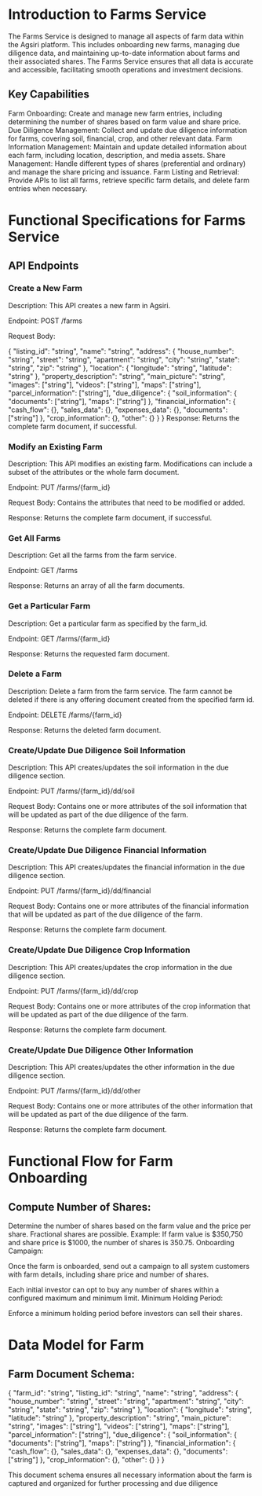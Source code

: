 # Introduction to Farms Service
The Farms Service is designed to manage all aspects of farm data within the Agsiri platform. This includes onboarding new farms, managing due diligence data, and maintaining up-to-date information about farms and their associated shares. The Farms Service ensures that all data is accurate and accessible, facilitating smooth operations and investment decisions.

## Key Capabilities
Farm Onboarding: Create and manage new farm entries, including determining the number of shares based on farm value and share price.
Due Diligence Management: Collect and update due diligence information for farms, covering soil, financial, crop, and other relevant data.
Farm Information Management: Maintain and update detailed information about each farm, including location, description, and media assets.
Share Management: Handle different types of shares (preferential and ordinary) and manage the share pricing and issuance.
Farm Listing and Retrieval: Provide APIs to list all farms, retrieve specific farm details, and delete farm entries when necessary.

# Functional Specifications for Farms Service

## API Endpoints

### Create a New Farm

Description: This API creates a new farm in Agsiri.

Endpoint: POST /farms

Request Body:

{
  "listing_id": "string",
  "name": "string",
  "address": {
    "house_number": "string",
    "street": "string",
    "apartment": "string",
    "city": "string",
    "state": "string",
    "zip": "string"
  },
  "location": {
    "longitude": "string",
    "latitude": "string"
  },
  "property_description": "string",
  "main_picture": "string",
  "images": ["string"],
  "videos": ["string"],
  "maps": ["string"],
  "parcel_information": ["string"],
  "due_diligence": {
    "soil_information": {
      "documents": ["string"],
      "maps": ["string"]
    },
    "financial_information": {
      "cash_flow": {},
      "sales_data": {},
      "expenses_data": {},
      "documents": ["string"]
    },
    "crop_information": {},
    "other": {}
  }
}
Response: Returns the complete farm document, if successful.

### Modify an Existing Farm

Description: This API modifies an existing farm. Modifications can include a subset of the attributes or the whole farm document.

Endpoint: PUT /farms/{farm_id}

Request Body: Contains the attributes that need to be modified or added.

Response: Returns the complete farm document, if successful.

### Get All Farms

Description: Get all the farms from the farm service.

Endpoint: GET /farms

Response: Returns an array of all the farm documents.

### Get a Particular Farm

Description: Get a particular farm as specified by the farm_id.

Endpoint: GET /farms/{farm_id}

Response: Returns the requested farm document.

### Delete a Farm

Description: Delete a farm from the farm service. The farm cannot be deleted if there is any offering document created from the specified farm id.

Endpoint: DELETE /farms/{farm_id}

Response: Returns the deleted farm document.

### Create/Update Due Diligence Soil Information

Description: This API creates/updates the soil information in the due diligence section.

Endpoint: PUT /farms/{farm_id}/dd/soil

Request Body: Contains one or more attributes of the soil information that will be updated as part of the due diligence of the farm.

Response: Returns the complete farm document.

### Create/Update Due Diligence Financial Information

Description: This API creates/updates the financial information in the due diligence section.

Endpoint: PUT /farms/{farm_id}/dd/financial

Request Body: Contains one or more attributes of the financial information that will be updated as part of the due diligence of the farm.

Response: Returns the complete farm document.

### Create/Update Due Diligence Crop Information

Description: This API creates/updates the crop information in the due diligence section.

Endpoint: PUT /farms/{farm_id}/dd/crop

Request Body: Contains one or more attributes of the crop information that will be updated as part of the due diligence of the farm.

Response: Returns the complete farm document.

### Create/Update Due Diligence Other Information

Description: This API creates/updates the other information in the due diligence section.

Endpoint: PUT /farms/{farm_id}/dd/other

Request Body: Contains one or more attributes of the other information that will be updated as part of the due diligence of the farm.

Response: Returns the complete farm document.

# Functional Flow for Farm Onboarding
## Compute Number of Shares:

Determine the number of shares based on the farm value and the price per share.
Fractional shares are possible.
Example: If farm value is $350,750 and share price is $1000, the number of shares is 350.75.
Onboarding Campaign:

Once the farm is onboarded, send out a campaign to all system customers with farm details, including share price and number of shares.

Each initial investor can opt to buy any number of shares within a configured maximum and minimum limit.
Minimum Holding Period:

Enforce a minimum holding period before investors can sell their shares.

# Data Model for Farm
## Farm Document Schema:

{
  "farm_id": "string",
  "listing_id": "string",
  "name": "string",
  "address": {
    "house_number": "string",
    "street": "string",
    "apartment": "string",
    "city": "string",
    "state": "string",
    "zip": "string"
  },
  "location": {
    "longitude": "string",
    "latitude": "string"
  },
  "property_description": "string",
  "main_picture": "string",
  "images": ["string"],
  "videos": ["string"],
  "maps": ["string"],
  "parcel_information": ["string"],
  "due_diligence": {
    "soil_information": {
      "documents": ["string"],
      "maps": ["string"]
    },
    "financial_information": {
      "cash_flow": {},
      "sales_data": {},
      "expenses_data": {},
      "documents": ["string"]
    },
    "crop_information": {},
    "other": {}
  }
}

This document schema ensures all necessary information about the farm is captured and organized for further processing and due diligence
